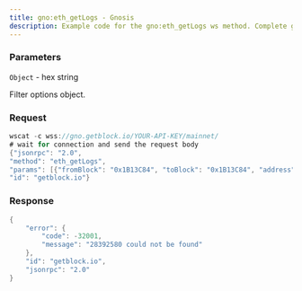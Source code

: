```yaml
---
title: gno:eth_getLogs - Gnosis
description: Example code for the gno:eth_getLogs ws method. Сomplete guide on how to use gno:eth_getLogs ws in GetBlock.io Web3 documentation.
---
```


### Parameters


`Object` - hex string

Filter options object.

### Request

``` java
wscat -c wss://gno.getblock.io/YOUR-API-KEY/mainnet/ 
# wait for connection and send the request body 
{"jsonrpc": "2.0",
"method": "eth_getLogs",
"params": [{"fromBlock": "0x1B13C84", "toBlock": "0x1B13C84", "address": "0xe9e7cea3dedca5984780bafc599bd69add087d56", "topics": []}],
"id": "getblock.io"}
```

###  Response

``` java
{
    "error": {
        "code": -32001,
        "message": "28392580 could not be found"
    },
    "id": "getblock.io",
    "jsonrpc": "2.0"
}
```

